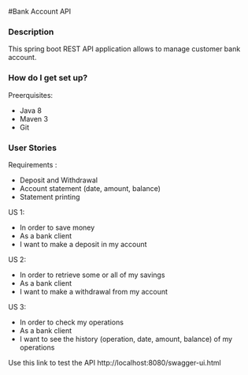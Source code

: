 
#Bank Account API

### Description ###

This spring boot REST API application allows to manage customer bank account.


### How do I get set up? ###
Preerquisites:
* Java 8  
* Maven 3  
* Git  



### User Stories ###

Requirements :

* Deposit and Withdrawal
* Account statement (date, amount, balance)
* Statement printing


US 1:
* In order to save money
* As a bank client
* I want to make a deposit in my account

US 2:
* In order to retrieve some or all of my savings
* As a bank client
* I want to make a withdrawal from my account

US 3:
* In order to check my operations
* As a bank client
* I want to see the history (operation, date, amount, balance) of my operations


Use this link to test the API http://localhost:8080/swagger-ui.html 

 

